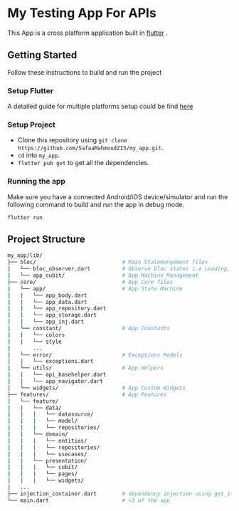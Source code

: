 # My Testing App For APIs

This App is a cross platform application built in [flutter](https://flutter.dev/) .

## Getting Started

Follow these instructions to build and run the project

### Setup Flutter

A detailed guide for multiple platforms setup could be find [here](https://flutter.dev/docs/get-started/install/)

### Setup Project

- Clone this repository using `git clone https://github.com/SafaaMahmoud213/my_app.git`.
- `cd` into `my_app`.
- `flutter pub get` to get all the dependencies.

### Running the app

Make sure you have a connected Android/iOS device/simulator and run the following command to build and run the app in debug mode.

`flutter run`

## Project Structure

```bash
my_app/lib/
├── bloc/                           # Main Statemangement files                          
|   └── bloc_observer.dart          # Observe bloc states i.e Loading, Success, Error
|   └── app_cubit/                  # App Machine Management
├── core/                           # App Core files
|   └── app/                        # App State Machine
|   |   └── app_body.dart 
|   |   └── app_data.dart
|   |   └── app_repository.dart 
|   |   └── app_storage.dart 
|   |   └── app_inj.dart
|   └── constant/                   # App Constants
|   |   └── colors
|   |   └── style
|       ...
|   └── error/                      # Exceptions Models
|   |   └── exceptions.dart
|   └── utils/                      # App Helpers
|   |   └── api_basehelper.dart
|   |   └── app_navigator.dart
|   └── widgets/                    # App Custom Widgets
├── features/                       # App Features
|   └── feature/
|   |   └── data/
|   |   |   └── datasource/
|   |   |   └── model/
|   |   |   └── repositories/
|   |   └── domain/
|   |   |   └── entities/
|   |   |   └── repositories/
|   |   |   └── usecases/               
|   |   └── presentation/
|   |   |   └── cubit/
|   |   |   └── pages/
|   |   |   └── widgets/                               
|   ...
├── injection_container.dart        # dependency injection using get_it
└── main.dart                       # <3 of the app
```
